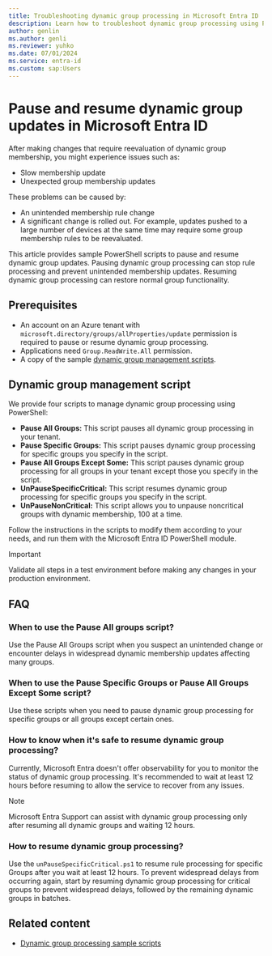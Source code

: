 ```yaml
---
title: Troubleshooting dynamic group processing in Microsoft Entra ID
description: Learn how to troubleshoot dynamic group processing using PowerShell
author: genlin
ms.author: genli
ms.reviewer: yuhko
ms.date: 07/01/2024
ms.service: entra-id
ms.custom: sap:Users
---
```


# Pause and resume dynamic group updates in Microsoft Entra ID

After making changes that require reevaluation of dynamic group membership, you might experience issues such as:

- Slow membership update
- Unexpected group membership updates

These problems can be caused by: 

- An unintended membership rule change
- A significant change is rolled out. For example, updates pushed to a large number of devices at the same time may require some group membership rules to be reevaluated.

This article provides sample PowerShell scripts to pause and resume dynamic group updates. Pausing dynamic group processing can stop rule processing and prevent unintended membership updates. Resuming dynamic group processing can restore normal group functionality.

## Prerequisites

- An account on an Azure tenant with `microsoft.directory/groups/allProperties/update` permission is required to pause or resume dynamic group processing.
- Applications need `Group.ReadWrite.All` permission.
- A copy of the sample [dynamic group management scripts](https://github.com/barclayn/samples-dynamic-group/tree/main).

## Dynamic group management script

We provide four scripts to manage dynamic group processing using PowerShell:

- **Pause All Groups:** This script pauses all dynamic group processing in your tenant.
- **Pause Specific Groups:** This script pauses dynamic group processing for specific groups you specify in the script.
- **Pause All Groups Except Some:** This script pauses dynamic group processing for all groups in your tenant except those you specify in the script.
- **UnPauseSpecificCritical:** This script resumes dynamic group processing for specific groups you specify in the script.
- **UnPauseNonCritical:** This script allows you to unpause noncritical groups with dynamic membership, 100 at a time.

Follow the instructions in the scripts to modify them according to your needs, and run them with the Microsoft Entra ID PowerShell module.

>[!IMPORTANT]
> Validate all steps in a test environment before making any changes in your production environment.

## FAQ

### When to use the Pause All groups script?

Use the Pause All Groups script when you suspect an unintended change or encounter delays in widespread dynamic membership updates affecting many groups.

### When to use the Pause Specific Groups or Pause All Groups Except Some script?

Use these scripts when you need to pause dynamic group processing for specific groups or all groups except certain ones.

### How to know when it's safe to resume dynamic group processing?

Currently, Microsoft Entra doesn't offer observability for you to monitor the status of dynamic group processing. It's recommended to wait at least 12 hours before resuming to allow the service to recover from any issues.

>[!NOTE]
> Microsoft Entra Support can assist with dynamic group processing only after resuming all dynamic groups and waiting 12 hours. 

### How to resume dynamic group processing?

Use the `unPauseSpecificCritical.ps1` to resume rule processing for specific Groups after you wait at least 12 hours. To prevent widespread delays from occurring again, start by resuming dynamic group processing for critical groups to prevent widespread delays, followed by the remaining dynamic groups in batches.

## Related content

- [Dynamic group processing sample scripts](https://github.com/barclayn/samples-dynamic-group/tree/main)
